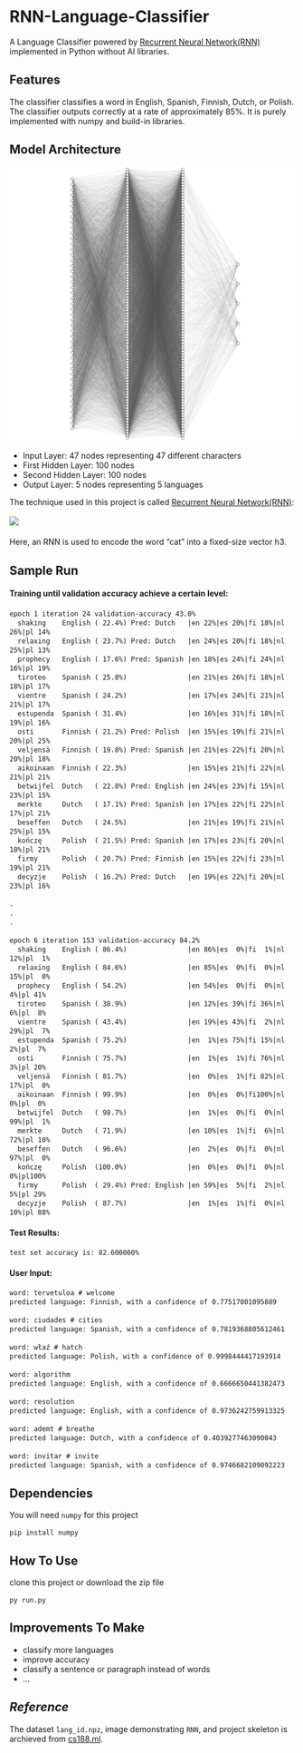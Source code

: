 # RNN-Language-Classifier
A Language Classifier powered by [Recurrent Neural Network(RNN)](https://en.wikipedia.org/wiki/Recurrent_neural_network) implemented in Python without AI libraries.

## Features
The classifier classifies a word in English, Spanish, Finnish, Dutch, or Polish. The classifier outputs correctly at a rate of approximately 85%. 
It is purely implemented with numpy and build-in libraries.


## Model Architecture
![](https://github.com/JasonFengGit/RNN-Language-Classifier/raw/master/nn_architecture.png)
- Input Layer: 47 nodes representing 47 different characters
- First Hidden Layer: 100 nodes
- Second Hidden Layer: 100 nodes
- Output Layer: 5 nodes representing 5 languages

The technique used in this project is called  [Recurrent Neural Network(RNN)](https://en.wikipedia.org/wiki/Recurrent_neural_network):<br/>
<br/><img src="https://cs188.ml/assets/images/rnn.png" height="150px"/><br/><br/>
Here, an RNN is used to encode the word “cat” into a fixed-size vector h3.

## Sample Run
#### Training until validation accuracy achieve a certain level:
```
epoch 1 iteration 24 validation-accuracy 43.0%
  shaking    English ( 22.4%) Pred: Dutch   |en 22%|es 20%|fi 18%|nl 26%|pl 14%
  relaxing   English ( 23.7%) Pred: Dutch   |en 24%|es 20%|fi 18%|nl 25%|pl 13%
  prophecy   English ( 17.6%) Pred: Spanish |en 18%|es 24%|fi 24%|nl 16%|pl 19%
  tiroteo    Spanish ( 25.8%)               |en 21%|es 26%|fi 18%|nl 18%|pl 17%
  vientre    Spanish ( 24.2%)               |en 17%|es 24%|fi 21%|nl 21%|pl 17%
  estupenda  Spanish ( 31.4%)               |en 16%|es 31%|fi 18%|nl 19%|pl 16%
  osti       Finnish ( 21.2%) Pred: Polish  |en 15%|es 19%|fi 21%|nl 20%|pl 25%
  veljensä   Finnish ( 19.8%) Pred: Spanish |en 21%|es 22%|fi 20%|nl 20%|pl 18%
  aikoinaan  Finnish ( 22.3%)               |en 15%|es 21%|fi 22%|nl 21%|pl 21%
  betwijfel  Dutch   ( 22.8%) Pred: English |en 24%|es 23%|fi 15%|nl 23%|pl 15%
  merkte     Dutch   ( 17.1%) Pred: Spanish |en 17%|es 22%|fi 22%|nl 17%|pl 21%
  beseffen   Dutch   ( 24.5%)               |en 21%|es 19%|fi 21%|nl 25%|pl 15%
  kończę     Polish  ( 21.5%) Pred: Spanish |en 17%|es 23%|fi 20%|nl 18%|pl 21%
  firmy      Polish  ( 20.7%) Pred: Finnish |en 15%|es 22%|fi 23%|nl 19%|pl 21%
  decyzje    Polish  ( 16.2%) Pred: Dutch   |en 19%|es 22%|fi 20%|nl 23%|pl 16%

.
.
.

epoch 6 iteration 153 validation-accuracy 84.2%
  shaking    English ( 86.4%)               |en 86%|es  0%|fi  1%|nl 12%|pl  1%
  relaxing   English ( 84.6%)               |en 85%|es  0%|fi  0%|nl 15%|pl  0%
  prophecy   English ( 54.2%)               |en 54%|es  0%|fi  0%|nl  4%|pl 41%
  tiroteo    Spanish ( 38.9%)               |en 12%|es 39%|fi 36%|nl  6%|pl  8%
  vientre    Spanish ( 43.4%)               |en 19%|es 43%|fi  2%|nl 29%|pl  7%
  estupenda  Spanish ( 75.2%)               |en  1%|es 75%|fi 15%|nl  2%|pl  7%
  osti       Finnish ( 75.7%)               |en  1%|es  1%|fi 76%|nl  3%|pl 20%
  veljensä   Finnish ( 81.7%)               |en  0%|es  1%|fi 82%|nl 17%|pl  0%
  aikoinaan  Finnish ( 99.9%)               |en  0%|es  0%|fi100%|nl  0%|pl  0%
  betwijfel  Dutch   ( 98.7%)               |en  1%|es  0%|fi  0%|nl 99%|pl  1%
  merkte     Dutch   ( 71.9%)               |en 10%|es  1%|fi  6%|nl 72%|pl 10%
  beseffen   Dutch   ( 96.6%)               |en  2%|es  0%|fi  0%|nl 97%|pl  0%
  kończę     Polish  (100.0%)               |en  0%|es  0%|fi  0%|nl  0%|pl100%
  firmy      Polish  ( 29.4%) Pred: English |en 59%|es  5%|fi  2%|nl  5%|pl 29%
  decyzje    Polish  ( 87.7%)               |en  1%|es  1%|fi  0%|nl 10%|pl 88%
```

#### Test Results:
```
test set accuracy is: 82.600000%
```

#### User Input:
```
word: tervetuloa # welcome
predicted language: Finnish, with a confidence of 0.77517001095889

word: ciudades # cities
predicted language: Spanish, with a confidence of 0.7819368805612461

word: właź # hatch
predicted language: Polish, with a confidence of 0.9998444417193914

word: algorithm
predicted language: English, with a confidence of 0.6666650441382473

word: resolution
predicted language: English, with a confidence of 0.9736242759913325

word: ademt # breathe
predicted language: Dutch, with a confidence of 0.4039277463090043

word: invitar # invite
predicted language: Spanish, with a confidence of 0.9746682109092223
```

## Dependencies
You will need `numpy` for this project
```
pip install numpy
```

## How To Use
clone this project or download the zip file
```
py run.py
```

## Improvements To Make
- classify more languages
- improve accuracy
- classify a sentence or paragraph instead of words
- ...
 
## *Reference*
The dataset `lang_id.npz`, image demonstrating `RNN`, and project skeleton is archieved from [cs188.ml](https://cs188.ml/).
